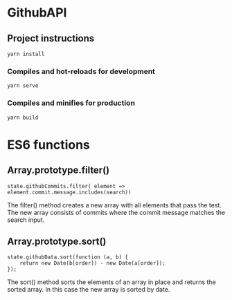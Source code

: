 # GithubAPI

## Project instructions
```
yarn install
```

### Compiles and hot-reloads for development
```
yarn serve
```

### Compiles and minifies for production
```
yarn build
```

# ES6 functions
## Array.prototype.filter()
```
state.githubCommits.filter( element => element.commit.message.includes(search))
```
The filter() method creates a new array with all elements that pass the test. 
The new array consists of commits where the commit message matches the search input.

## Array.prototype.sort()
```
state.githubData.sort(function (a, b) {
    return new Date(b[order]) - new Date(a[order]);
}); 
```
The sort() method sorts the elements of an array in place and returns the sorted array. 
In this case the new array is sorted by date.

